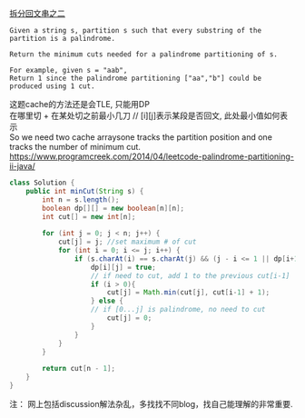 [拆分回文串之二](https://leetcode.com/problems/palindrome-partitioning-ii/description/)

```
Given a string s, partition s such that every substring of the partition is a palindrome.

Return the minimum cuts needed for a palindrome partitioning of s.

For example, given s = "aab",
Return 1 since the palindrome partitioning ["aa","b"] could be produced using 1 cut.
```
这题cache的方法还是会TLE, 只能用DP </br>
在哪里切 + 在某处切之前最小几刀   //    [i][j]表示某段是否回文, 此处最小值如何表示 </br>
So we need two cache arraysone tracks the partition position and one tracks the number of minimum cut.
https://www.programcreek.com/2014/04/leetcode-palindrome-partitioning-ii-java/

```java
class Solution {
    public int minCut(String s) {
        int n = s.length(); 
	    boolean dp[][] = new boolean[n][n];
	    int cut[] = new int[n];
 
	    for (int j = 0; j < n; j++) {
		    cut[j] = j; //set maximum # of cut
		    for (int i = 0; i <= j; i++) {
		    	if (s.charAt(i) == s.charAt(j) && (j - i <= 1 || dp[i+1][j-1])) {
				    dp[i][j] = true;
		    		// if need to cut, add 1 to the previous cut[i-1]
			    	if (i > 0){
			    		cut[j] = Math.min(cut[j], cut[i-1] + 1);
			    	} else {
			    	// if [0...j] is palindrome, no need to cut    
	    				cut[j] = 0; 
	    			}	
	    		}
	    	}
	    }
 
    	return cut[n - 1];
    }
}
````
注： 网上包括discussion解法杂乱，多找找不同blog，找自己能理解的非常重要.
